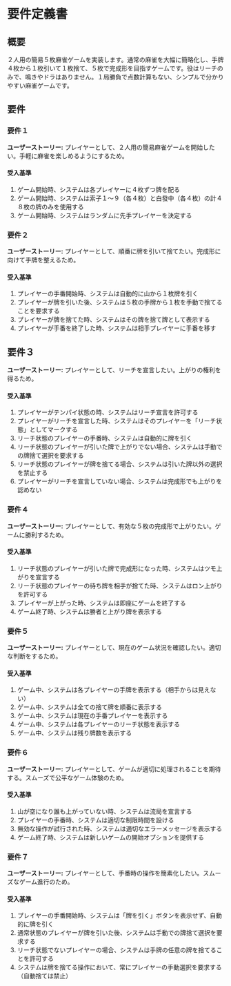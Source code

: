 # 要件定義書

## 概要

２人用の簡易５枚麻雀ゲームを実装します。通常の麻雀を大幅に簡略化し、手牌４枚から１枚引いて１枚捨て、５枚で完成形を目指すゲームです。役はリーチのみで、鳴きやドラはありません。１局勝負で点数計算もない、シンプルで分かりやすい麻雀ゲームです。

## 要件

### 要件１

**ユーザーストーリー:** プレイヤーとして、２人用の簡易麻雀ゲームを開始したい。手軽に麻雀を楽しめるようにするため。

#### 受入基準

1. ゲーム開始時、システムは各プレイヤーに４枚ずつ牌を配る
2. ゲーム開始時、システムは索子１～９（各４枚）と白發中（各４枚）の計４８枚の牌のみを使用する
3. ゲーム開始時、システムはランダムに先手プレイヤーを決定する

### 要件２

**ユーザーストーリー:** プレイヤーとして、順番に牌を引いて捨てたい。完成形に向けて手牌を整えるため。

#### 受入基準

1. プレイヤーの手番開始時、システムは自動的に山から１枚牌を引く
2. プレイヤーが牌を引いた後、システムは５枚の手牌から１枚を手動で捨てることを要求する
3. プレイヤーが牌を捨てた時、システムはその牌を捨て牌として表示する
4. プレイヤーが手番を終了した時、システムは相手プレイヤーに手番を移す
## 要件３

**ユーザーストーリー:** プレイヤーとして、リーチを宣言したい。上がりの権利を得るため。

#### 受入基準

1. プレイヤーがテンパイ状態の時、システムはリーチ宣言を許可する
2. プレイヤーがリーチを宣言した時、システムはそのプレイヤーを「リーチ状態」としてマークする
3. リーチ状態のプレイヤーの手番時、システムは自動的に牌を引く
4. リーチ状態のプレイヤーが引いた牌で上がりでない場合、システムは手動での牌捨て選択を要求する
5. リーチ状態のプレイヤーが牌を捨てる場合、システムは引いた牌以外の選択を禁止する
6. プレイヤーがリーチを宣言していない場合、システムは完成形でも上がりを認めない

### 要件４

**ユーザーストーリー:** プレイヤーとして、有効な５枚の完成形で上がりたい。ゲームに勝利するため。

#### 受入基準

1. リーチ状態のプレイヤーが引いた牌で完成形になった時、システムはツモ上がりを宣言する
2. リーチ状態のプレイヤーの待ち牌を相手が捨てた時、システムはロン上がりを許可する
3. プレイヤーが上がった時、システムは即座にゲームを終了する
4. ゲーム終了時、システムは勝者と上がり牌を表示する

### 要件５

**ユーザーストーリー:** プレイヤーとして、現在のゲーム状況を確認したい。適切な判断をするため。

#### 受入基準

1. ゲーム中、システムは各プレイヤーの手牌を表示する（相手からは見えない）
2. ゲーム中、システムは全ての捨て牌を順番に表示する
3. ゲーム中、システムは現在の手番プレイヤーを表示する
4. ゲーム中、システムは各プレイヤーのリーチ状態を表示する
5. ゲーム中、システムは残り牌数を表示する

### 要件６

**ユーザーストーリー:** プレイヤーとして、ゲームが適切に処理されることを期待する。スムーズで公平なゲーム体験のため。

#### 受入基準

1. 山が空になり誰も上がっていない時、システムは流局を宣言する
2. プレイヤーの手番時、システムは適切な制限時間を設ける
3. 無効な操作が試行された時、システムは適切なエラーメッセージを表示する
4. ゲーム終了時、システムは新しいゲームの開始オプションを提供する

### 要件７

**ユーザーストーリー:** プレイヤーとして、手番時の操作を簡素化したい。スムーズなゲーム進行のため。

#### 受入基準

1. プレイヤーの手番開始時、システムは「牌を引く」ボタンを表示せず、自動的に牌を引く
2. 通常状態のプレイヤーが牌を引いた後、システムは手動での牌捨て選択を要求する
3. リーチ状態でないプレイヤーの場合、システムは手牌の任意の牌を捨てることを許可する
4. システムは牌を捨てる操作において、常にプレイヤーの手動選択を要求する（自動捨ては禁止）